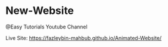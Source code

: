 # New-Website

@Easy Tutorials Youtube Channel

Live Site: https://fazleybin-mahbub.github.io/Animated-Website/
